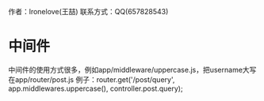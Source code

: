 作者：lronelove(王喆)
联系方式：QQ(657828543)

# 中间件
中间件的使用方式很多，例如app/middleware/uppercase.js，把username大写
在app/router/post.js 
例子：router.get('/post/query', app.middlewares.uppercase(), controller.post.query);